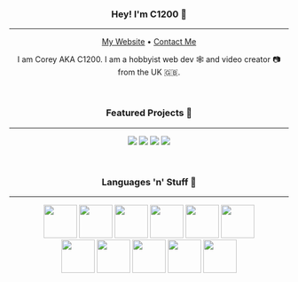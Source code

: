 <h3 align=center>Hey! I'm C1200 👋</h3>

---

<p align=center>
  <a href="https://c1200.js.org">My Website</a>
  &bullet;
  <a href="https://c1200.js.org/contact">Contact Me</a>
</p>

<p align=center>
  I am Corey AKA C1200. I am a hobbyist web dev 🕸️ and video creator 📷 from the UK 🇬🇧.
</p>

<br>

<h3 align=center>Featured Projects 💼</h3>

---

<p align=center>
  <img src="https://github-readme-stats.vercel.app/api/pin/?username=c1200&repo=photoalbum">
  <img src="https://github-readme-stats.vercel.app/api/pin/?username=c1200&repo=rodzcraftanarchy">
  <img src="https://github-readme-stats.vercel.app/api/pin/?username=c1200&repo=bungeemotd">
  <img src="https://github-readme-stats.vercel.app/api/pin/?username=c1200&repo=youtube-clone">
</p>

<br>

<h3 align=center>Languages 'n' Stuff 🔨</h3>

---

<p align=center>
  <img src="https://cdn.jsdelivr.net/gh/devicons/devicon/icons/javascript/javascript-original.svg" width=60>
  <img src="https://cdn.jsdelivr.net/gh/devicons/devicon/icons/nodejs/nodejs-original.svg" width=60>
  <img src="https://cdn.jsdelivr.net/gh/devicons/devicon/icons/html5/html5-original.svg" width=60>
  <img src="https://cdn.jsdelivr.net/gh/devicons/devicon/icons/css3/css3-original.svg" width=60>
  <img src="https://cdn.jsdelivr.net/gh/devicons/devicon/icons/react/react-original.svg" width=60>
  <img src="https://cdn.jsdelivr.net/gh/devicons/devicon/icons/express/express-original.svg" width=60>
  <br>
  <img src="https://cdn.jsdelivr.net/gh/devicons/devicon/icons/jquery/jquery-original.svg" width=60>
  <img src="https://cdn.jsdelivr.net/gh/devicons/devicon/icons/mongodb/mongodb-original.svg" width=60>
  <img src="https://cdn.jsdelivr.net/gh/devicons/devicon/icons/electron/electron-original.svg" width=60>
  <img src="https://cdn.jsdelivr.net/gh/devicons/devicon/icons/vscode/vscode-original.svg" width=60>
  <img src="https://cdn.jsdelivr.net/gh/devicons/devicon/icons/github/github-original.svg" width=60>
</p>

